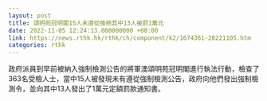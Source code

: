 ```yaml
---
layout: post
title: 頌明苑冠明閣15人未遵從強檢其中13人被罰1萬元
date: 2022-11-05 12:24:13.000000000 +08:00
link: https://news.rthk.hk/rthk/ch/component/k2/1674361-20221105.htm
categories: rthk
---
```


政府派員到早前被納入強制檢測公告的將軍澳頌明苑冠明閣進行執法行動，檢查了363名受檢人士，當中15人被發現未有遵從強制檢測公告，政府向他們發出強制檢測令，並向其中13人發出了1萬元定額罰款通知書。
